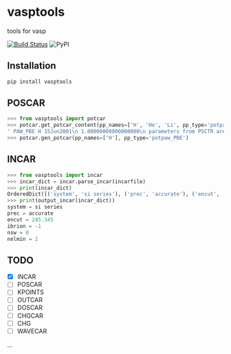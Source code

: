 # vasptools
tools for vasp

[![Build Status](https://travis-ci.org/atomse/vasptools.svg?branch=master)](https://travis-ci.org/atomse/vasptools)
![PyPI](https://img.shields.io/pypi/v/vasptools.svg?color=blue&label=vasptools)

## Installation
```python
pip install vasptools
```


## POSCAR
```python
>>> from vasptools import potcar
>>> potcar.get_potcar_content(pp_names=['H', 'He', 'Li', pp_type='potpaw_PBE')
' PAW_PBE H 15Jun2001\n 1.00000000000000000\n parameters from PSCTR are:\n   VRHFIN =H: ultrasoft test\n '
>>> potcar.gen_potcar(pp_names=['H'], pp_type='potpaw_PBE')

```

## INCAR
```python
>>> from vasptools import incar
>>> incar_dict = incar.parse_incar(incarfile)
>>> print(incar_dict)
OrderedDict([('system', 'si series'), ('prec', 'accurate'), ('encut', '245.345'), ('ibrion', '-1'), ('nsw', '0'), ('nelmin', '2'), ('ediff', '1.0e-05'), ('ediffg', '-0.02'), ('voskown', '1'), ('nblock', '1'), ('lvtot', '.true.'), ('nelm', '60'), ('algo', 'fast   (blocked davidson)'), ('gga', 'pe'), ('ispin', '1'), ('iniwav', '1'), ('istart', '0'), ('icharg', '2'), ('lwave', '.false.'), ('lcharg', '.true.'), ('addgrid', '.false.'), ('lhyperfine', '.false.'), ('ismear', '0'), ('sigma', '0.2'), ('rwigs', '1.11')])
>>> print(output_incar(incar_dict))
system = si series
prec = accurate
encut = 245.345
ibrion = -1
nsw = 0
nelmin = 2
```



## TODO
- [x] INCAR
- [ ] POSCAR
- [ ] KPOINTS
- [ ] OUTCAR
- [ ] DOSCAR
- [ ] CHGCAR
- [ ] CHG
- [ ] WAVECAR

...

